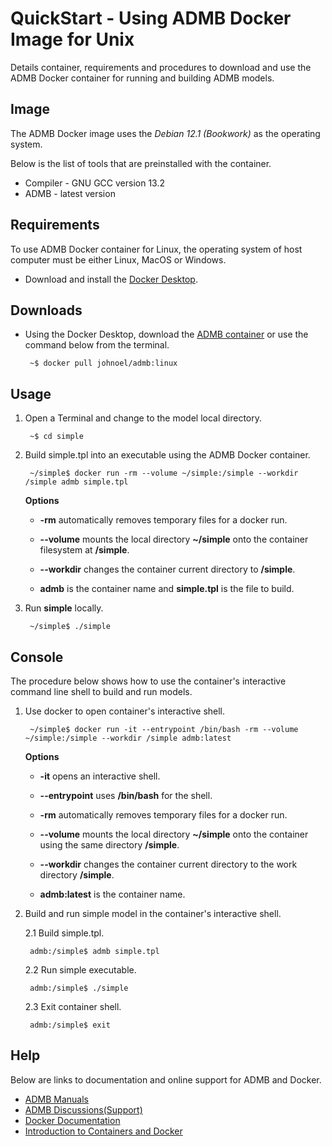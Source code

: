 QuickStart - Using ADMB Docker Image for Unix
=============================================

Details container, requirements and procedures to download and use the ADMB Docker container for running and building ADMB models.

Image
-----

The ADMB Docker image uses the *Debian 12.1 (Bookwork)* as the operating system.

Below is the list of tools that are preinstalled with the container.

* Compiler - GNU GCC version 13.2 
* ADMB - latest version

Requirements
------------

To use ADMB Docker container for Linux, the operating system of host computer must be either Linux, MacOS or Windows.

* Download and install the [Docker Desktop](https://www.docker.com/products/docker-desktop/).

Downloads
---------

* Using the Docker Desktop, download the [ADMB container](https://hub.docker.com/r/johnoel/admb/) or use the command below from the terminal.

       ~$ docker pull johnoel/admb:linux

Usage
-----

1. Open a Terminal and change to the model local directory.

        ~$ cd simple

2. Build simple.tpl into an executable using the ADMB Docker container.

        ~/simple$ docker run -rm --volume ~/simple:/simple --workdir /simple admb simple.tpl

    **Options**

    * **-rm** automatically removes temporary files for a docker run.

    * **--volume** mounts the local directory **~/simple** onto the container filesystem at **/simple**.

    * **--workdir** changes the container current directory to **/simple**. 

    * **admb** is the container name and **simple.tpl** is the file to build.

3. Run **simple** locally.

        ~/simple$ ./simple

Console
-------

The procedure below shows how to use the container's interactive command line shell to build and run models.

1. Use docker to open container's interactive shell.

        ~/simple$ docker run -it --entrypoint /bin/bash -rm --volume ~/simple:/simple --workdir /simple admb:latest

    **Options**

    * **-it** opens an interactive shell.

    * **--entrypoint** uses **/bin/bash** for the shell.

    * **-rm** automatically removes temporary files for a docker run.

    * **--volume** mounts the local directory **~/simple** onto the container using the same directory **/simple**.

    * **--workdir** changes the container current directory to the work directory **/simple**. 

    * **admb:latest** is the container name.

2. Build and run simple model in the container's interactive shell.
    
      2.1 Build simple.tpl.

        admb:/simple$ admb simple.tpl

      2.2 Run simple executable.

        admb:/simple$ ./simple

      2.3 Exit container shell.

        admb:/simple$ exit

Help
----

Below are links to documentation and online support for ADMB and Docker.

* [ADMB Manuals](https://www.admb-project.org/docs/manuals/)
* [ADMB Discussions(Support)](https://github.com/admb-project/admb/discussions)
* [Docker Documentation](https://docs.docker.com/)
* [Introduction to Containers and Docker](https://learn.microsoft.com/en-us/dotnet/architecture/microservices/container-docker-introduction/)
